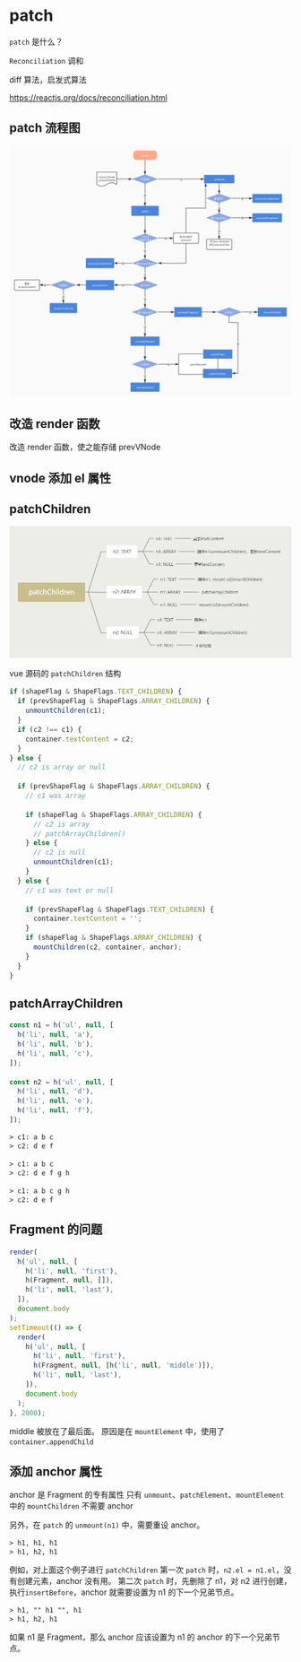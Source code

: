 # patch

`patch` 是什么？

`Reconciliation` 调和

diff 算法，启发式算法

https://reactjs.org/docs/reconciliation.html

## patch 流程图

![patch](./assets/patch.png)

## 改造 render 函数

改造 render 函数，使之能存储 prevVNode

## vnode 添加 el 属性

## patchChildren

![patchChildren](./assets/patchChildren.jpg)

vue 源码的 `patchChildren` 结构

```javascript
if (shapeFlag & ShapeFlags.TEXT_CHILDREN) {
  if (prevShapeFlag & ShapeFlags.ARRAY_CHILDREN) {
    unmountChildren(c1);
  }
  if (c2 !== c1) {
    container.textContent = c2;
  }
} else {
  // c2 is array or null

  if (prevShapeFlag & ShapeFlags.ARRAY_CHILDREN) {
    // c1 was array

    if (shapeFlag & ShapeFlags.ARRAY_CHILDREN) {
      // c2 is array
      // patchArrayChildren()
    } else {
      // c2 is null
      unmountChildren(c1);
    }
  } else {
    // c1 was text or null

    if (prevShapeFlag & ShapeFlags.TEXT_CHILDREN) {
      container.textContent = '';
    }
    if (shapeFlag & ShapeFlags.ARRAY_CHILDREN) {
      mountChildren(c2, container, anchor);
    }
  }
}
```

## patchArrayChildren

```javascript
const n1 = h('ul', null, [
  h('li', null, 'a'),
  h('li', null, 'b'),
  h('li', null, 'c'),
]);

const n2 = h('ul', null, [
  h('li', null, 'd'),
  h('li', null, 'e'),
  h('li', null, 'f'),
]);
```

```
> c1: a b c
> c2: d e f

> c1: a b c
> c2: d e f g h

> c1: a b c g h
> c2: d e f
```

## Fragment 的问题

```javascript
render(
  h('ul', null, [
    h('li', null, 'first'),
    h(Fragment, null, []),
    h('li', null, 'last'),
  ]),
  document.body
);
setTimeout(() => {
  render(
    h('ul', null, [
      h('li', null, 'first'),
      h(Fragment, null, [h('li', null, 'middle')]),
      h('li', null, 'last'),
    ]),
    document.body
  );
}, 2000);
```

middle 被放在了最后面。
原因是在 `mountElement` 中，使用了 `container.appendChild`

## 添加 anchor 属性

anchor 是 Fragment 的专有属性
只有 `unmount`、`patchElement`、`mountElement` 中的 `mountChildren` 不需要 anchor

另外，在 `patch` 的 `unmount(n1)` 中，需要重设 anchor。

```
> h1, h1, h1
> h1, h2, h1
```

例如，对上面这个例子进行 `patchChildren`
第一次 `patch` 时，`n2.el = n1.el`，没有创建元素，anchor 没有用。
第二次 `patch` 时，先删除了 n1，对 n2 进行创建，执行`insertBefore`，anchor 就需要设置为 n1 的下一个兄弟节点。

```
> h1, "" h1 "", h1
> h1, h2, h1
```

如果 n1 是 Fragment，那么 anchor 应该设置为 n1 的 anchor 的下一个兄弟节点。
